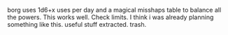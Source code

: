 borg uses 1d6+x uses per day and a magical misshaps table to balance all the powers. This works well. Check limits. I think i was already planning something like this. useful stuff extracted. trash.